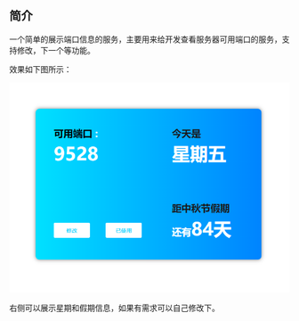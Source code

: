 ## 简介

一个简单的展示端口信息的服务，主要用来给开发查看服务器可用端口的服务，支持修改，下一个等功能。

效果如下图所示：

![1688721329002](./assets/1688721329002.png)

右侧可以展示星期和假期信息，如果有需求可以自己修改下。
